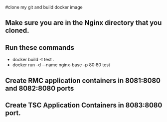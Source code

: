 #clone my git and build docker image 
## Make sure you are in the Nginx directory that you cloned.
## Run these commands 
 - docker build -t test .
 - docker run -d --name nginx-base -p 80:80 test
## Create RMC application containers in 8081:8080 and 8082:8080 ports

## Create TSC Application Containers in 8083:8080 port.
